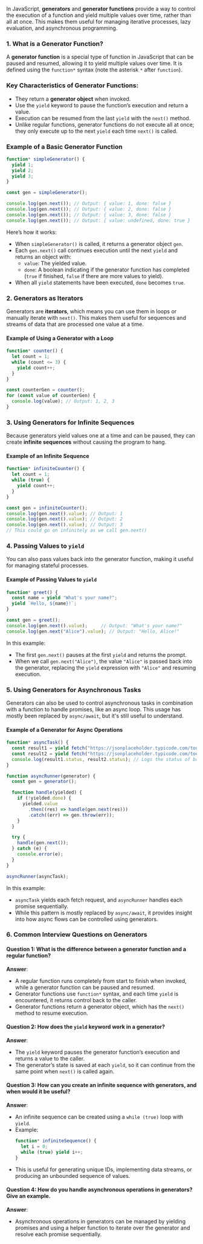 
In JavaScript, **generators** and **generator functions** provide a way to control the execution of a function and yield multiple values over time, rather than all at once. This makes them useful for managing iterative processes, lazy evaluation, and asynchronous programming.

### **1. What is a Generator Function?**

A **generator function** is a special type of function in JavaScript that can be paused and resumed, allowing it to yield multiple values over time. It is defined using the `function*` syntax (note the asterisk `*` after `function`).

### **Key Characteristics of Generator Functions**:

- They return a **generator object** when invoked.
- Use the `yield` keyword to pause the function’s execution and return a value.
- Execution can be resumed from the last `yield` with the `next()` method.
- Unlike regular functions, generator functions do not execute all at once; they only execute up to the next `yield` each time `next()` is called.

### **Example of a Basic Generator Function**

```javascript
function* simpleGenerator() {
  yield 1;
  yield 2;
  yield 3;
}

const gen = simpleGenerator();

console.log(gen.next()); // Output: { value: 1, done: false }
console.log(gen.next()); // Output: { value: 2, done: false }
console.log(gen.next()); // Output: { value: 3, done: false }
console.log(gen.next()); // Output: { value: undefined, done: true }
```

Here’s how it works:
- When `simpleGenerator()` is called, it returns a generator object `gen`.
- Each `gen.next()` call continues execution until the next `yield` and returns an object with:
  - `value`: The yielded value.
  - `done`: A boolean indicating if the generator function has completed (`true` if finished, `false` if there are more values to yield).
- When all `yield` statements have been executed, `done` becomes `true`.

### **2. Generators as Iterators**

Generators are **iterators**, which means you can use them in loops or manually iterate with `next()`. This makes them useful for sequences and streams of data that are processed one value at a time.

#### **Example of Using a Generator with a Loop**

```javascript
function* counter() {
  let count = 1;
  while (count <= 3) {
    yield count++;
  }
}

const counterGen = counter();
for (const value of counterGen) {
  console.log(value); // Output: 1, 2, 3
}
```

### **3. Using Generators for Infinite Sequences**

Because generators yield values one at a time and can be paused, they can create **infinite sequences** without causing the program to hang.

#### **Example of an Infinite Sequence**

```javascript
function* infiniteCounter() {
  let count = 1;
  while (true) {
    yield count++;
  }
}

const gen = infiniteCounter();
console.log(gen.next().value); // Output: 1
console.log(gen.next().value); // Output: 2
console.log(gen.next().value); // Output: 3
// This could go on infinitely as we call gen.next()
```

### **4. Passing Values to `yield`**

You can also pass values back into the generator function, making it useful for managing stateful processes.

#### **Example of Passing Values to `yield`**

```javascript
function* greet() {
  const name = yield "What's your name?";
  yield `Hello, ${name}!`;
}

const gen = greet();
console.log(gen.next().value);     // Output: "What's your name?"
console.log(gen.next("Alice").value); // Output: "Hello, Alice!"
```

In this example:
- The first `gen.next()` pauses at the first `yield` and returns the prompt.
- When we call `gen.next("Alice")`, the value `"Alice"` is passed back into the generator, replacing the `yield` expression with `"Alice"` and resuming execution.

### **5. Using Generators for Asynchronous Tasks**

Generators can also be used to control asynchronous tasks in combination with a function to handle promises, like an async loop. This usage has mostly been replaced by `async/await`, but it's still useful to understand.

#### **Example of a Generator for Async Operations**

```javascript
function* asyncTask() {
  const result1 = yield fetch("https://jsonplaceholder.typicode.com/todos/1");
  const result2 = yield fetch("https://jsonplaceholder.typicode.com/todos/2");
  console.log(result1.status, result2.status); // Logs the status of both fetch responses
}

function asyncRunner(generator) {
  const gen = generator();

  function handle(yielded) {
    if (!yielded.done) {
      yielded.value
        .then((res) => handle(gen.next(res)))
        .catch((err) => gen.throw(err));
    }
  }

  try {
    handle(gen.next());
  } catch (e) {
    console.error(e);
  }
}

asyncRunner(asyncTask);
```

In this example:
- `asyncTask` yields each fetch request, and `asyncRunner` handles each promise sequentially.
- While this pattern is mostly replaced by `async/await`, it provides insight into how async flows can be controlled using generators.

### **6. Common Interview Questions on Generators**

#### **Question 1**: What is the difference between a generator function and a regular function?

**Answer**: 
- A regular function runs completely from start to finish when invoked, while a generator function can be paused and resumed.
- Generator functions use `function*` syntax, and each time `yield` is encountered, it returns control back to the caller.
- Generator functions return a generator object, which has the `next()` method to resume execution.

#### **Question 2**: How does the `yield` keyword work in a generator?

**Answer**:
- The `yield` keyword pauses the generator function’s execution and returns a value to the caller.
- The generator’s state is saved at each `yield`, so it can continue from the same point when `next()` is called again.

#### **Question 3**: How can you create an infinite sequence with generators, and when would it be useful?

**Answer**:
- An infinite sequence can be created using a `while (true)` loop with `yield`.
- Example:
  ```javascript
  function* infiniteSequence() {
    let i = 0;
    while (true) yield i++;
  }
  ```
- This is useful for generating unique IDs, implementing data streams, or producing an unbounded sequence of values.

#### **Question 4**: How do you handle asynchronous operations in generators? Give an example.

**Answer**:
- Asynchronous operations in generators can be managed by yielding promises and using a helper function to iterate over the generator and resolve each promise sequentially.



